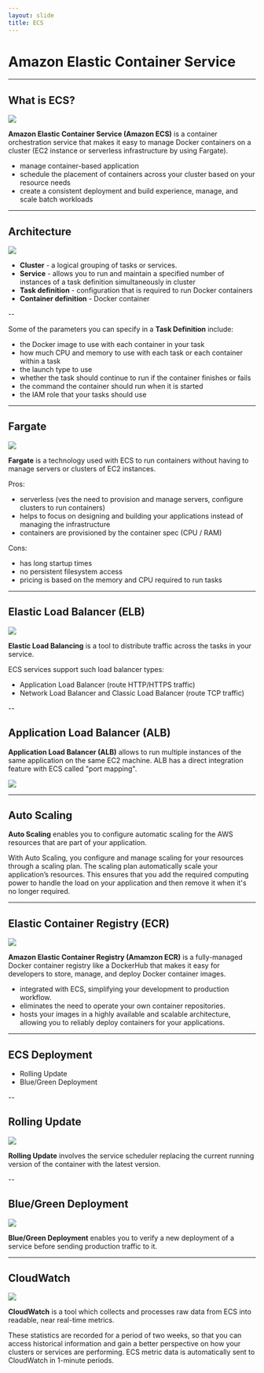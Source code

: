 ```yaml
---
layout: slide
title: ECS
---
```


# Amazon Elastic Container Service

---

## What is ECS?

![](/assets/images/aws/ecs/logo.png)

**Amazon Elastic Container Service (Amazon ECS)** is a container orchestration service that makes it easy to manage Docker containers on a cluster (EC2 instance or serverless infrastructure by using Fargate).

- manage container-based application
- schedule the placement of containers across your cluster based on your resource needs
- create a consistent deployment and build experience, manage, and scale batch workloads

---

## Architecture

![](/assets/images/aws/ecs/architecture.png)

- **Cluster** - a logical grouping of tasks or services.
- **Service** - allows you to run and maintain a specified number of instances of a task definition simultaneously in cluster
- **Task definition** - configuration that is required to run Docker containers
- **Container definition** - Docker container

--

Some of the parameters you can specify in a **Task Definition** include:

- the Docker image to use with each container in your task
- how much CPU and memory to use with each task or each container within a task
- the launch type to use
- whether the task should continue to run if the container finishes or fails
- the command the container should run when it is started
- the IAM role that your tasks should use

---

## Fargate

![](/assets/images/aws/ecs/fargate.png)

**Fargate** is a technology used with ECS to run containers without having to manage servers or clusters of EC2 instances.

Pros:

- serverless (ves the need to provision and manage servers, configure clusters to run containers)
- helps to focus on designing and building your applications instead of managing the infrastructure
- containers are provisioned by the container spec (CPU / RAM)

Cons:

- has long startup times
- no persistent filesystem access
- pricing is based on the memory and CPU required to run tasks

---

## Elastic Load Balancer (ELB)

![](/assets/images/aws/ecs/elb.png)

**Elastic Load Balancing** is a tool to distribute traffic across the tasks in your service.

ECS services support such load balancer types:
- Application Load Balancer (route HTTP/HTTPS traffic)
- Network Load Balancer and Classic Load Balancer (route TCP traffic)

--

## Application Load Balancer (ALB)

**Application Load Balancer (ALB)** allows to run multiple instances of the same application on the same EC2 machine. ALB has a direct integration feature with ECS called "port mapping".

![](/assets/images/aws/ecs/alb.png)

---

## Auto Scaling

**Auto Scaling** enables you to configure automatic scaling for the AWS resources that are part of your application.

With Auto Scaling, you configure and manage scaling for your resources through a scaling plan. The scaling plan automatically scale your application’s resources. This ensures that you add the required computing power to handle the load on your application and then remove it when it's no longer required.

---

## Elastic Container Registry (ECR)

![](/assets/images/aws/ecs/ecr.png)

**Amazon Elastic Container Registry (Amamzon ECR)** is a fully-managed Docker container registry like a DockerHub that makes it easy for developers to store, manage, and deploy Docker container images.

- integrated with ECS, simplifying your development to production workflow.
- eliminates the need to operate your own container repositories.
- hosts your images in a highly available and scalable architecture, allowing you to reliably deploy containers for your applications.

---

## ECS Deployment

- Rolling Update
- Blue/Green Deployment

--

## Rolling Update

![](/assets/images/aws/ecs/rolling_update.png)

**Rolling Update** involves the service scheduler replacing the current running version of the container with the latest version.

--

## Blue/Green Deployment

![](/assets/images/aws/ecs/blue_green.png)

**Blue/Green Deployment** enables you to verify a new deployment of a service before sending production traffic to it.

---

## CloudWatch

![](/assets/images/aws/ecs/cloud_watch.png)

**CloudWatch** is a tool which collects and processes raw data from ECS into readable, near real-time metrics.

These statistics are recorded for a period of two weeks, so that you can access historical information and gain a better perspective on how your clusters or services are performing. ECS metric data is automatically sent to CloudWatch in 1-minute periods.
